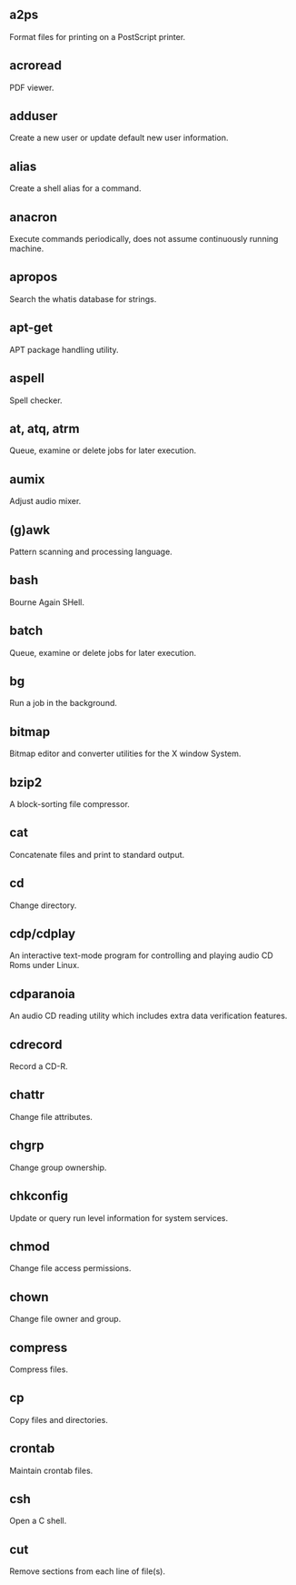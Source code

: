 ## a2ps

Format files for printing on a PostScript printer.

## acroread

PDF viewer.

## adduser

Create a new user or update default new user information.

## alias

Create a shell alias for a command.

## anacron

Execute commands periodically, does not assume continuously running machine.

## apropos

Search the whatis database for strings.

## apt-get

APT package handling utility.

## aspell

Spell checker.

## at, atq, atrm

Queue, examine or delete jobs for later execution.

## aumix

Adjust audio mixer.

## (g)awk

Pattern scanning and processing language.

## bash

Bourne Again SHell.

## batch

Queue, examine or delete jobs for later execution.

## bg

Run a job in the background.

## bitmap

Bitmap editor and converter utilities for the X window System.
    
## bzip2

A block-sorting file compressor.

## cat 

Concatenate files and print to standard output.

## cd 

Change directory.

## cdp/cdplay 

An interactive text-mode program for controlling and playing audio CD Roms under Linux. 

## cdparanoia 

An audio CD reading utility which includes extra data verification features. 

## cdrecord 

Record a CD-R.

## chattr 

Change file attributes.

## chgrp 

Change group ownership.

## chkconfig 

Update or query run level information for system services.

## chmod 

Change file access permissions.

## chown 

Change file owner and group.

## compress 

Compress files.

## cp 

Copy files and directories.

## crontab 

Maintain crontab files.

## csh 

Open a C shell.

## cut 

Remove sections from each line of file(s).
